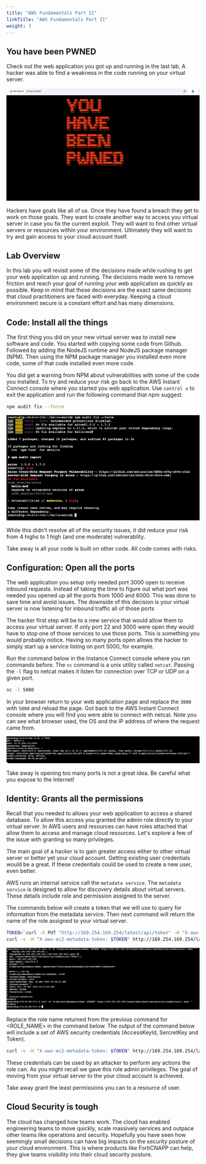 ```yaml
---
title: "AWS Fundamentals Part II"
linkTitle: "AWS Fundamentals Part II"
weight: 3
---
```


## You have been PWNED

Check out the web application you got up and running in the last lab. A hacker was able to find a weakness in the code running on your virtual server.

![](img/pwned.png)

Hackers have goals like all of us.  Once they have found a breach they get to work on those goals. They want to create another way to access you virtual server in case you fix the current exploit. They will want to find other virtual servers or resources within your environment.  Ultimately they will want to try and gain access to your cloud account itself.

## Lab Overview

In this lab you will revisit some of the decisions made while rushing to get your web application up and running.  The decisions made were to remove friction and reach your goal of running your web application as quickly as possible. Keep in mind that these decisions are the exact same decisions that cloud practitioners are faced with everyday.  Keeping a cloud environment secure is a constant effort and has many dimensions.

## Code: Install all the things

The first thing you did on your new virtual server was to install new software and code.  You started with copying some code from Github.  Followed by adding the NodeJS runtime and NodeJS package manager (NPM).  Then using the NPM package manager you installed even more code, some of that code installed even more code. 

You did get a warning from NPM about vulnerabilities with some of the code you installed.  To try and reduce your risk go back to the AWS Instant Connect console where you started you web application.  Use `control x` to exit the application and run the following command that npm suggest.

```bash
npm audit fix --force
```

![](img/ec2-npm-audit-fix.png)

While this didn't resolve all of the security issues, it did reduce your risk from 4 highs to 1 high (and one moderate) vulnerablity.

Take away is all your code is built on other code. All code comes with risks.

## Configuration: Open all the ports

The web application you setup only needed port 3000 open to receive inbound requests.  Instead of taking the time to figure out what port was needed you opened up all the ports from 1000 and 6000.  This was done to save time and avoid issues. The downside of this decision is your virtual server is now listening for inbound traffic all of those ports  

The hacker first step will be to a new service that would allow them to access your virtual server.  If only port 22 and 3000 were open they would have to stop one of those services to use those ports.  This is something you would probably notice.  Having so many ports open allows the hacker to simply start up a service listing on port 5000, for example.

Run the command below in the Instance Connect console where you ran commands before. The `nc` command is a unix utility called `netcat`. Passing the `-l` flag to netcat makes it listen for connection over TCP or UDP on a given port.

```bash
nc -l 5000
```
In your browser return to your web application page and replace the `3000` with `5000` and reload the page.  Got back to the AWS Instant Connect console where you will find you were able to connect with netcat.  Note you can see what browser used, the OS and the IP address of where the request came from.

![](img/aws-ec2-netcat.png)

Take away is opening too many ports is not a great idea.  Be careful what you expose to the Internet!

## Identity: Grants all the permissions

Recall that you needed to allows your web application to access a shared database.  To allow this access you granted the admin role directly to your virtual server.  In AWS users and resources can have roles attached that allow them to access and manage cloud resources.  Let's explore a few of the issue with granting so many privileges.  

The main goal of a hacker is to gain greater access either to other virtual server or better yet your cloud account. Getting existing user credentials would be a great. If these credentials could be used to create a new user, even better.

AWS runs an internal service call the `metadata service`. The `metadata service` is designed to allow for discovery details about virtual servers.  These details include role and permission assigned to the server.

The commands below will create a token that we will use to query for information from the metadata service. Then next command will return the name of the role assigned to your virtual server.

```bash
TOKEN=`curl -X PUT "http://169.254.169.254/latest/api/token" -H "X-aws-ec2-metadata-token-ttl-seconds: 21600"`
curl -v -H "X-aws-ec2-metadata-token: $TOKEN" http://169.254.169.254/latest/meta-data/iam/security-credentials/; echo ""
```

![](img/ec2-curl-metadata-role.png)

Replace the role name returned from the previous command for <ROLE_NAME> in the command below.  The output of the command below will include a set of AWS security credentials (AccessKeyId, SercretKey and Token). 

```bash
curl -v -H "X-aws-ec2-metadata-token: $TOKEN" http://169.254.169.254/latest/meta-data/iam/security-credentials/<ROLE_NAME>
```

These credentials can be used by an attacker to perform any actions the role can.  As you might recall we gave this role admin privileges.  The goal of moving from your virtual server to the your cloud account is achieved.

Take away grant the least permissions you can to a resource of user.

## Cloud Security is tough

The cloud has changed how teams work.  The cloud has enabled engineering teams to move quickly, scale massively services and outpace other teams like operations and security. Hopefully you have seen how seemingly small decisions can have big impacts on the security posture of your cloud environment. This is where products like FortiCNAPP can help, they give teams visibility into their cloud security posture.